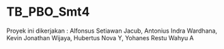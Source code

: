 # TB_PBO_Smt4
Proyek ini dikerjakan : Alfonsus Setiawan Jacub, Antonius Indra Wardhana, Kevin Jonathan Wijaya, Hubertus Nova Y, Yohanes Restu Wahyu A
